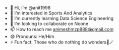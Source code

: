- 👋 Hi, I’m @anit1998
- 👀 I’m interested in Sports And Analytics
- 🌱 I’m currently learning Data Science Engineering
- 💞️ I’m looking to collaborate on Noone
- 📫 How to reach me animeshmzp888@gmail.com
- 😄 Pronouns: He/Him
- ⚡ Fun fact: Those who do nothing do wonders🪬🪄

<!---
anit1998/anit1998 is a ✨ special ✨ repository because its `README.md` (this file) appears on your GitHub profile.
You can click the Preview link to take a look at your changes.
--->

